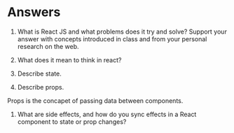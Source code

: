 # Answers

1. What is React JS and what problems does it try and solve? Support your answer with concepts introduced in class and from your personal research on the web.



1. What does it mean to think in react?



1. Describe state.



1. Describe props.

Props is the concapet of passing data between components.

1. What are side effects, and how do you sync effects in a React component to state or prop changes?
